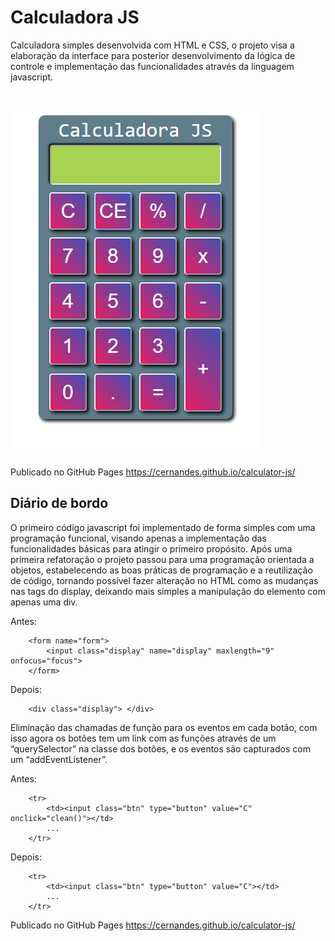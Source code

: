# Calculadora JS

Calculadora simples desenvolvida com HTML e CSS, o projeto visa a elaboração da interface para posterior desenvolvimento da lógica de controle e implementação das funcionalidades através da linguagem javascript.

# ![](/img/calculadora.png)

Publicado no GitHub Pages https://cernandes.github.io/calculator-js/

## Diário de bordo

O primeiro código javascript foi implementado de forma simples com uma programação funcional, visando apenas a implementação das funcionalidades básicas para atingir o primeiro propósito.
Após uma primeira refatoração o projeto passou para uma programação orientada a objetos, estabelecendo as boas práticas de programação e a reutilização de código, tornando possível fazer alteração no HTML como as mudanças nas tags do display, deixando mais simples a manipulação do elemento com apenas uma div.

Antes:

```
    <form name="form">
        <input class="display" name="display" maxlength="9" onfocus="focus">
    </form>
```

Depois:

```
    <div class="display"> </div>
```

Eliminação das chamadas de função para os eventos em cada botão, com isso agora os botões tem um link com as funções através de um “querySelector” na classe dos botões, e os eventos são capturados com um “addEventListener”.

Antes:

```
    <tr>
        <td><input class="btn" type="button" value="C" onclick="clean()"></td>
        ...
    </tr>
```

Depois:

```
    <tr>
        <td><input class="btn" type="button" value="C"></td>
        ...
    </tr>
```

Publicado no GitHub Pages https://cernandes.github.io/calculator-js/

